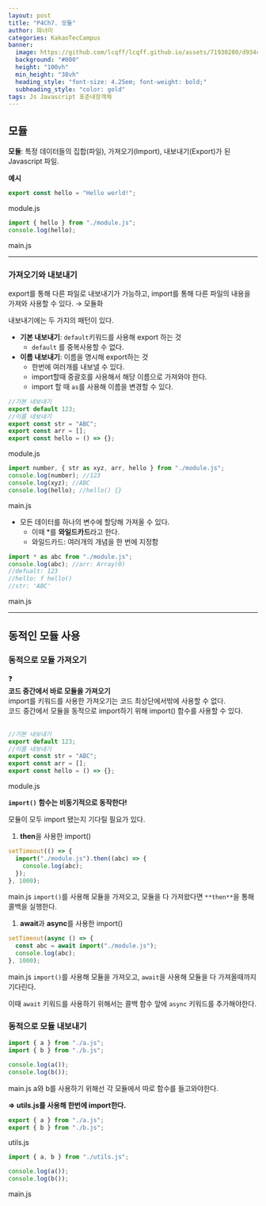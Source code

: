 ```yaml
---
layout: post
title: "P4Ch7. 모듈"
author: 퍄녀미
categories: KakaoTecCampus
banner:
  image: https://github.com/lcqff/lcqff.github.io/assets/71930280/d934c63c-ffc1-4223-87f0-1f38eb274471
  background: "#000"
  height: "100vh"
  min_height: "38vh"
  heading_style: "font-size: 4.25em; font-weight: bold;"
  subheading_style: "color: gold"
tags: Js Javascript 표준내장객체
---
```


## 모듈

**모듈**: 특정 데이터들의 집합(파일), 가져오기(Import), 내보내기(Export)가 된 Javascript 파일.

**예시**

```jsx
export const hello = "Hello world!";
```

module.js

```jsx
import { hello } from "./module.js";
console.log(hello);
```

main.js

---

### 가져오기와 내보내기

export를 통해 다른 파일로 내보내기가 가능하고, import를 통해 다른 파일의 내용을 가져와 사용할 수 있다. → 모듈화

내보내기에는 두 가지의 패턴이 있다.

- **기본 내보내기**: `default`키워드를 사용해 export 하는 것
  - `default` 를 중복사용할 수 없다.
- **이름 내보내기**: 이름을 명시해 export하는 것
  - 한번에 여러개를 내보낼 수 있다.
  - import할때 중괄호를 사용해서 해당 이름으로 가져와야 한다.
  - import 할 때 `as`를 사용해 이름을 변경할 수 있다.

```jsx
//기본 내보내기
export default 123;
//이름 내보내기
export const str = "ABC";
export const arr = [];
export const hello = () => {};
```

module.js

```jsx
import number, { str as xyz, arr, hello } from "./module.js";
console.log(number); //123
console.log(xyz); //ABC
console.log(hello); //hello() {}
```

main.js

- 모든 데이터를 하나의 변수에 할당해 가져올 수 있다.
  - 이때 \*를 **와일드카드**라고 한다.
  - 와일드카드: 여러개의 개념을 한 번에 지정함

```jsx
import * as abc from "./module.js";
console.log(abc); //arr: Array(0)
//defualt: 123
//hello: f hello()
//str: 'ABC'
```

main.js

---

## 동적인 모듈 사용

### 동적으로 모듈 가져오기

<div class="callout">
  <div>❓</div>
  <div>
    <strong>코드 중간에서 바로 모듈을 가져오기</strong><br/>
    import를 키워드를 사용한 가져오기는 코드 최상단에서밖에 사용할 수 없다.<br/>
    코드 중간에서 모듈을 동적으로 import하기 위해 import() 함수를 사용할 수 있다.
  </div>
</div>
<br/>

```jsx
//기본 내보내기
export default 123;
//이름 내보내기
export const str = "ABC";
export const arr = [];
export const hello = () => {};
```

module.js

**`import()`** **함수는 비동기적으로 동작한다!**

모듈이 모두 import 됐는지 기다릴 필요가 있다.

1. **then**을 사용한 import()

```jsx
setTimeout(() => {
  import("./module.js").then((abc) => {
    console.log(abc);
  });
}, 1000);
```

main.js
`import()`를 사용해 모듈을 가져오고, 모듈을 다 가져왔다면 `**then**`을 통해 콜백을 실행한다.

1. **await**과 **async**를 사용한 import()

```jsx
setTimeout(async () => {
  const abc = await import("./module.js");
  console.log(abc);
}, 1000);
```

main.js
`import()`를 사용해 모듈을 가져오고, `await`을 사용해 모듈을 다 가져올때까지 기다린다.

이때 `await` 키워드를 사용하기 위해서는 콜백 함수 앞에 `async` 키워드를 추가해야한다.

### 동적으로 모듈 내보내기

```jsx
import { a } from "./a.js";
import { b } from "./b.js";

console.log(a());
console.log(b());
```

main.js
a와 b를 사용하기 위해선 각 모듈에서 따로 함수를 들고와야한다.

**⇒ utils.js를 사용해 한번에 import한다.**

```jsx
export { a } from "./a.js";
export { b } from "./b.js";
```

utils.js

```jsx
import { a, b } from "./utils.js";

console.log(a());
console.log(b());
```

main.js
